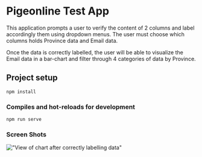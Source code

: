 # Pigeonline Test App

This application prompts a user to verify the content of 2 columns and label accordingly them using dropdown menus. The user must choose which columns holds Province data and Email data.

Once the data is correctly labelled, the user will be able to visualize the Email data in a bar-chart and filter through 4 categories of data by Province.

## Project setup
```
npm install
```

### Compiles and hot-reloads for development
```
npm run serve
```

### Screen Shots

!["View of chart after correctly labelling data"]()
